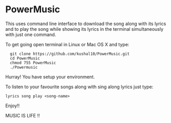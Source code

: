 # PowerMusic
This uses command line interface to download the song along with its lyrics and to play the song while showing its lyrics in the terminal simultaneously with just one command.


To get going open terminal in Linux or Mac OS X and type:
      
      git clone https://github.com/kushal10/PowerMusic.git
      cd PowerMusic
      chmod 755 PowerMusic
      ./Powermusic

Hurray! You have setup your environment. 

To listen to your favourite songs along with sing along lyrics just type:

    lyrics song play <song-name>
    
Enjoy!!

MUSIC IS LIFE !!
